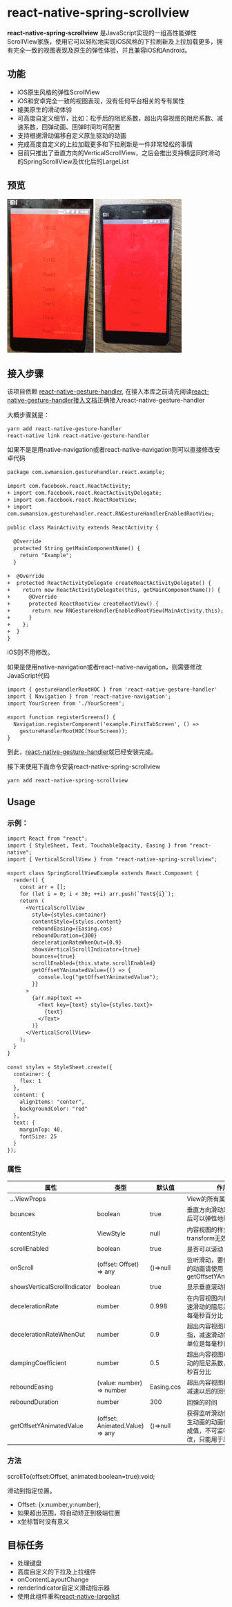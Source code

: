 
# react-native-spring-scrollview

**react-native-spring-scrollview** 是JavaScript实现的一组高性能弹性ScrollView家族，使用它可以轻松地实现iOS风格的下拉刷新及上拉加载更多，拥有完全一致的视图表现及原生的弹性体验，并且兼容iOS和Android。

## 功能

* iOS原生风格的弹性ScrollView
* iOS和安卓完全一致的视图表现，没有任何平台相关的专有属性
* 媲美原生的滑动体验
* 可高度自定义细节，比如：松手后的阻尼系数，超出内容视图的阻尼系数、减速系数，回弹动画、回弹时间均可配置
* 支持根据滑动偏移自定义原生驱动的动画
* 完成高度自定义的上拉加载更多和下拉刷新是一件非常轻松的事情
* 目前只推出了垂直方向的VerticalScrollView，之后会推出支持横竖同时滑动的SpringScrollView及优化后的LargeList


## 预览

![Preview](./readme_resources/demo1.gif)
![Preview](./readme_resources/demo2.gif)

## 接入步骤

该项目依赖 [react-native-gesture-handler](https://github.com/kmagiera/react-native-gesture-handler), 在接入本库之前请先阅读[react-native-gesture-handler接入文档](https://kmagiera.github.io/react-native-gesture-handler/docs/getting-started.html#installation)正确接入react-native-gesture-handler

大概步骤就是：
```$xslt
yarn add react-native-gesture-handler
react-native link react-native-gesture-handler
```

如果不是是用native-navigation或者react-native-navigation则可以直接修改安卓代码

```$xslt
package com.swmansion.gesturehandler.react.example;

import com.facebook.react.ReactActivity;
+ import com.facebook.react.ReactActivityDelegate;
+ import com.facebook.react.ReactRootView;
+ import com.swmansion.gesturehandler.react.RNGestureHandlerEnabledRootView;

public class MainActivity extends ReactActivity {

  @Override
  protected String getMainComponentName() {
    return "Example";
  }

+  @Override
+  protected ReactActivityDelegate createReactActivityDelegate() {
+    return new ReactActivityDelegate(this, getMainComponentName()) {
+      @Override
+      protected ReactRootView createRootView() {
+       return new RNGestureHandlerEnabledRootView(MainActivity.this);
+      }
+    };
+  }
}
```
iOS则不用修改。

如果是使用native-navigation或者react-native-navigation，则需要修改JavaScript代码

```$xslt
import { gestureHandlerRootHOC } from 'react-native-gesture-handler'
import { Navigation } from 'react-native-navigation';
import YourScreen from './YourScreen';

export function registerScreens() {
  Navigation.registerComponent('example.FirstTabScreen', () =>
    gestureHandlerRootHOC(YourScreen));
}
```

到此，[react-native-gesture-handler](https://github.com/kmagiera/react-native-gesture-handler)就已经安装完成。

接下来使用下面命令安装react-native-spring-scrollview

```
yarn add react-native-spring-scrollview
```


## Usage

### 示例：
```
import React from "react";
import { StyleSheet, Text, TouchableOpacity, Easing } from "react-native";
import { VerticalScrollView } from "react-native-spring-scrollview";

export class SpringScrollViewExample extends React.Component {
  render() {
    const arr = [];
    for (let i = 0; i < 30; ++i) arr.push(`Text${i}`);
    return (
      <VerticalScrollView
        style={styles.container}
        contentStyle={styles.content}
        reboundEasing={Easing.cos}
        reboundDuration={300}
        decelerationRateWhenOut={0.9}
        showsVerticalScrollIndicator={true}
        bounces={true}
        scrollEnabled={this.state.scrollEnabled}
        getOffsetYAnimatedValue={() => {
          console.log("getOffsetYAnimatedValue");
        }}
      >
        {arr.map(text =>
          <Text key={text} style={styles.text}>
            {text}
          </Text>
        )}
      </VerticalScrollView>
    );
  }
}

const styles = StyleSheet.create({
  container: {
    flex: 1
  },
  content: {
    alignItems: "center",
    backgroundColor: "red"
  },
  text: {
    marginTop: 40,
    fontSize: 25
  }
});
```


### 属性

属性  |  类型  |  默认值  |  作用  
---- | ------ | --------- | --------
...ViewProps |  | | View的所有属性
bounces | boolean | true | 垂直方向滑动超出内容视图后可以弹性地继续滑动
contentStyle | ViewStyle | null | 内容视图的样式。注意：transform无效
scrollEnabled | boolean | true | 是否可以滚动
onScroll | (offset: Offset) => any | ()=>null | 监听滑动，要使用原生驱动的动画请使用getOffsetYAnimatedValue
showsVerticalScrollIndicator | boolean | true | 显示垂直滚动指示器
decelerationRate | number | 0.998 | 在内容视图内松开手指，减速滑动的阻尼系数，单位是每毫秒百分比
decelerationRateWhenOut | number | 0.9 | 超出内容视图以后松开手指，减速滑动的阻尼系数，单位是每毫秒百分比
dampingCoefficient | number | 0.5 | 超出内容视图以后，继续滑动的阻尼系数，单位是每毫秒百分比
reboundEasing | (value: number) => number | Easing.cos | 超出内容视图松开手指完成减速以后的回弹动画函数
reboundDuration | number | 300 | 回弹的时间
getOffsetYAnimatedValue | (offset: Animated.Value) => any | ()=>null | 获得监听滑动偏移并支持原生动画的动画值（该值是合成值，不可监听，不可修改，只能用于原生动画）

### 方法
scrollTo(offset:Offset, animated:boolean=true):void;

滑动到指定位置。

* Offset: {x:number,y:number},
* 如果超出范围，将自动矫正到极端位置
* x坐标暂时没有意义

## 目标任务
* 处理键盘
* 高度自定义的下拉及上拉组件
* onContentLayoutChange
* renderIndicator自定义滑动指示器
* 使用此组件重构[react-native-largelist](https://github.com/bolan9999/react-native-largelist)
